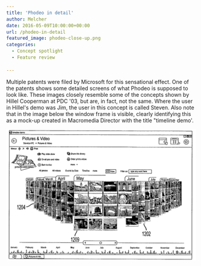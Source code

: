 ```yaml
---
title: 'Phodeo in detail'
author: Melcher
date: 2016-05-09T10:00:00+00:00
url: /phodeo-in-detail
featured_image: phodeo-close-up.png
categories:
  - Concept spotlight
  - Feature review

---
```


Multiple patents were filed by Microsoft for this sensational effect. One of the patents shows some detailed screens of what Phodeo is supposed to look like. These images closely resemble some of the concepts shown by Hillel Cooperman at PDC '03, but are, in fact, not the same. Where the user in Hillel's demo was Jim, the user in this concept is called Steven. Also note that in the image below the window frame is visible, clearly identifying this as a mock-up created in Macromedia Director with the title "timeline demo'.

![](phodeo-close-up.png)